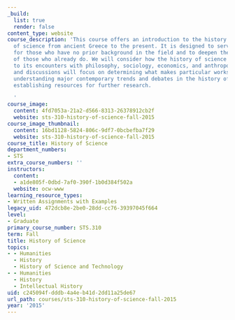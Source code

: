 ```yaml
---
_build:
  list: true
  render: false
content_type: website
course_description: 'This course offers an introduction to the history and historiography
  of science from ancient Greece to the present. It is designed to serve as an introduction
  for those who have no prior background in the field and to deepen the knowledge
  of those who already do. We will consider how the history of science has responded
  to its encounters with philosophy, sociology, economics, and anthropology. Our readings
  and discussions will focus on determining what makes particular works effective,
  understanding major contemporary trends and debates in the history of science, and
  establishing resources for further research.

  '
course_image:
  content: 4fd7053a-21a2-d566-8313-26378912cb2f
  website: sts-310-history-of-science-fall-2015
course_image_thumbnail:
  content: 16bd1128-5824-806c-9df7-0bcbefba7f29
  website: sts-310-history-of-science-fall-2015
course_title: History of Science
department_numbers:
- STS
extra_course_numbers: ''
instructors:
  content:
  - a1de805f-0dbd-7af0-390f-1b0d384f502a
  website: ocw-www
learning_resource_types:
- Written Assignments with Examples
legacy_uid: 472dcb8e-2be0-28dd-cc76-39397045f664
level:
- Graduate
primary_course_number: STS.310
term: Fall
title: History of Science
topics:
- - Humanities
  - History
  - History of Science and Technology
- - Humanities
  - History
  - Intellectual History
uid: c245094f-dddb-4a4e-b41d-2dd11a25de67
url_path: courses/sts-310-history-of-science-fall-2015
year: '2015'
---
```

